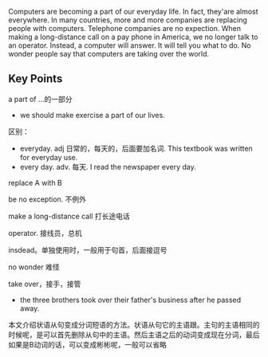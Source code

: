 Computers are becoming a part of our everyday life. In fact, they'are almost everywhere.
In many countries, more and more companies are replacing people with computers. Telephone companies are no expection. 
When making a long-distance call on a pay phone in America, we no longer talk to an operator. 
Instead, a computer will answer. It will tell you what to do.
No wonder people say that computers are taking over the world.

## Key Points
a part of ...的一部分
- we should make exercise a part of our lives.

区别：
- everyday. adj 日常的，每天的，后面要加名词. This textbook was written for everyday use.
- every day. adv. 每天. I read the newspaper every day.

replace A with B

be no exception. 不例外

make a long-distance call 打长途电话 

operator. 接线员，总机

insdead。单独使用时，一般用于句首，后面接逗号

no wonder 难怪

take over，接手，接管
- the three brothers took over their father's business after he passed away.


本文介绍状语从句变成分词短语的方法。状语从句它的主语跟。主句的主语相同的时候呢，是可以首先删除从句中的主语。然后主语之后的动词变成现在分词，最后如果是B动词的话，可以变成彬彬呢，一般可以省略
